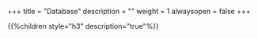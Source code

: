 +++
title = "Database"
description = ""
weight = 1
alwaysopen = false
+++


{{%children style="h3" description="true"%}}